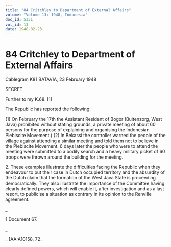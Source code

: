 ```yaml
---
title: "84 Critchley to Department of External Affairs"
volume: "Volume 13: 1948, Indonesia"
doc_id: 5351
vol_id: 13
date: 1948-02-23
---
```


# 84 Critchley to Department of External Affairs

Cablegram K81 BATAVIA, 23 February 1948

SECRET

Further to my K.68. [1]

The Republic has reported the following:

(1) On February the 17th the Assistant Resident of Bogor (Buitenzorg, West Java) prohibited without stating grounds, a private meeting of about 60 persons for the purpose of explaining and organising the Indonesian Plebiscite Movement.) (2) In Bekassi the controller warned the people of the village against attending a similar meeting and told them not to believe in the Plebiscite Movement. 6 days later the people who were to attend the meeting were submitted to a bodily search and a heavy military picket of 60 troops were thrown around the building for the meeting.

2\. These examples illustrate the difficulties facing the Republic when they endeavour to put their case in Dutch occupied territory and the absurdity of the Dutch claim that the formation of the West Java State is proceeding democratically. They also illustrate the importance of the Committee having clearly defined powers, which will enable it, after investigation and as a last resort, to publicise a situation as contrary in its opinion to the Renville agreement.

_

1 Document 67.

_

_ [AA:A10158, 72_
